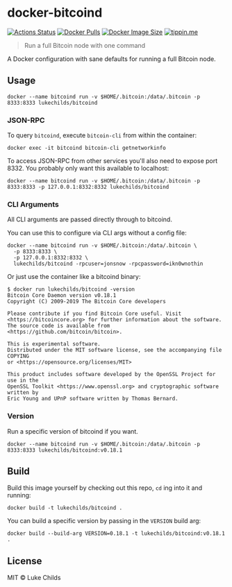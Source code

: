 # docker-bitcoind

[![Actions Status](https://badgen.net/github/checks/lukechilds/docker-bitcoind?icon=github&label=Build%20Status)](https://github.com/lukechilds-docker-bitcoind/actions)
[![Docker Pulls](https://badgen.net/docker/pulls/lukechilds/bitcoind?icon=docker&label=Docker%20pulls)](https://hub.docker.com/r/lukechilds/bitcoind/)
[![Docker Image Size](http://localhost:3000/docker/size/lukechilds/bitcoind/latest/amd64?icon=docker&label=lukechilds/bitcoind)](https://hub.docker.com/r/lukechilds/bitcoind/tags?name=latest)
[![tippin.me](https://badgen.net/badge/%E2%9A%A1%EF%B8%8Ftippin.me/@lukechilds/F0918E)](https://tippin.me/@lukechilds)

> Run a full Bitcoin node with one command

A Docker configuration with sane defaults for running a full
Bitcoin node.

## Usage

```
docker --name bitcoind run -v $HOME/.bitcoin:/data/.bitcoin -p 8333:8333 lukechilds/bitcoind
```

### JSON-RPC

To query `bitcoind`, execute `bitcoin-cli` from within the container:

```
docker exec -it bitcoind bitcoin-cli getnetworkinfo
```

To access JSON-RPC from other services you'll also need to expose port 8332. You probably only want this available to localhost:

```
docker --name bitcoind run -v $HOME/.bitcoin:/data/.bitcoin -p 8333:8333 -p 127.0.0.1:8332:8332 lukechilds/bitcoind
```

### CLI Arguments

All CLI arguments are passed directly through to bitcoind.

You can use this to configure via CLI args without a config file:

```
docker --name bitcoind run -v $HOME/.bitcoin:/data/.bitcoin \
  -p 8333:8333 \
  -p 127.0.0.1:8332:8332 \
  lukechilds/bitcoind -rpcuser=jonsnow -rpcpassword=ikn0wnothin
```

Or just use the container like a bitcoind binary:

```
$ docker run lukechilds/bitcoind -version
Bitcoin Core Daemon version v0.18.1
Copyright (C) 2009-2019 The Bitcoin Core developers

Please contribute if you find Bitcoin Core useful. Visit
<https://bitcoincore.org> for further information about the software.
The source code is available from <https://github.com/bitcoin/bitcoin>.

This is experimental software.
Distributed under the MIT software license, see the accompanying file COPYING
or <https://opensource.org/licenses/MIT>

This product includes software developed by the OpenSSL Project for use in the
OpenSSL Toolkit <https://www.openssl.org> and cryptographic software written by
Eric Young and UPnP software written by Thomas Bernard.
```

### Version

Run a specific version of bitcoind if you want.

```
docker --name bitcoind run -v $HOME/.bitcoin:/data/.bitcoin -p 8333:8333 lukechilds/bitcoind:v0.18.1
```

## Build

Build this image yourself by checking out this repo, `cd` ing into it and running:

```
docker build -t lukechilds/bitcoind .
```

You can build a specific version by passing in the `VERSION` build arg:

```
docker build --build-arg VERSION=0.18.1 -t lukechilds/bitcoind:v0.18.1 .
```

## License

MIT © Luke Childs
